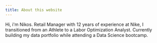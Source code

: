 ```yaml
---
title: About this website
---
```

Hi, i'm Nikos. Retail Manager with 12 years of experience at Nike, I transitioned from an Athlete to a Labor Optimization Analyst. Currently building my data portfolio while attending a Data Science bootcamp.